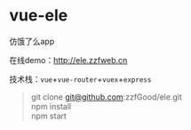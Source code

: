 # vue-ele
仿饿了么app    

在线demo：http://ele.zzfweb.cn

技术栈：`vue`+`vue-router`+`vuex`+`express`    

>git clone git@github.com:zzfGood/ele.git    
>npm install    
>npm start   
